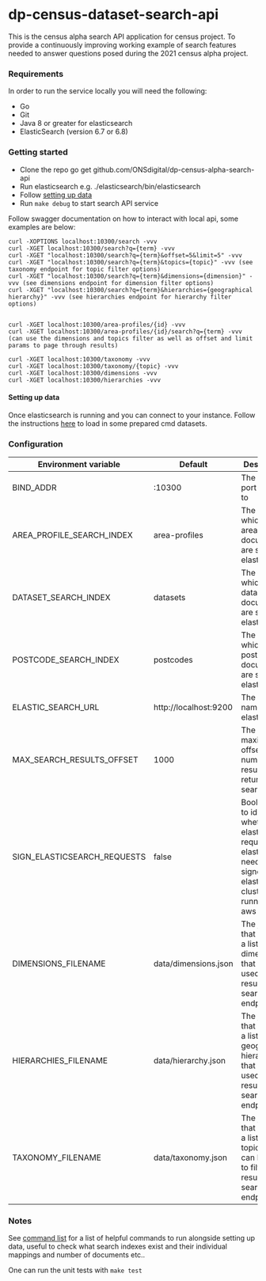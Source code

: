 # dp-census-dataset-search-api

This is the census alpha search API application for census project. To provide a continuously improving working example of search features needed to answer questions posed during the 2021 census alpha project.

### Requirements

In order to run the service locally you will need the following:

- Go
- Git
- Java 8 or greater for elasticsearch
- ElasticSearch (version 6.7 or 6.8)

### Getting started

- Clone the repo go get github.com/ONSdigital/dp-census-alpha-search-api
- Run elasticsearch e.g. ./elasticsearch<version>/bin/elasticsearch
- Follow [setting up data](#setting-up-data)
- Run `make debug` to start search API service

Follow swagger documentation on how to interact with local api, some examples are below:

```
curl -XOPTIONS localhost:10300/search -vvv
curl -XGET localhost:10300/search?q={term} -vvv
curl -XGET "localhost:10300/search?q={term}&offset=5&limit=5" -vvv
curl -XGET "localhost:10300/search?q={term}&topics={topic}" -vvv (see taxonomy endpoint for topic filter options)
curl -XGET "localhost:10300/search?q={term}&dimensions={dimension}" -vvv (see dimensions endpoint for dimension filter options)
curl -XGET "localhost:10300/search?q={term}&hierarchies={geographical hierarchy}" -vvv (see hierarchies endpoint for hierarchy filter options)


curl -XGET localhost:10300/area-profiles/{id} -vvv
curl -XGET localhost:10300/area-profiles/{id}/search?q={term} -vvv (can use the dimensions and topics filter as well as offset and limit params to page through results)

curl -XGET localhost:10300/taxonomy -vvv
curl -XGET localhost:10300/taxonomy/{topic} -vvv
curl -XGET localhost:10300/dimensions -vvv
curl -XGET localhost:10300/hierarchies -vvv
```

#### Setting up data

Once elasticsearch is running and you can connect to your instance. Follow the instructions [here](scripts/README.md) to load in some prepared cmd datasets.

### Configuration

| Environment variable        | Default               | Description
| --------------------------- | --------------------- | -----------
| BIND_ADDR                   | :10300                | The host and port to bind to |
| AREA_PROFILE_SEARCH_INDEX   | area-profiles         | The index in which the area profile documents are stored in elasticsearch |
| DATASET_SEARCH_INDEX        | datasets              | The index in which the dataset documents are stored in elasticsearch |
| POSTCODE_SEARCH_INDEX       | postcodes             | The index in which the postcode documents are stored in elasticsearch |
| ELASTIC_SEARCH_URL          | http://localhost:9200 | The host name for elasticsearch |
| MAX_SEARCH_RESULTS_OFFSET   | 1000                  | The maximum offset for the number of results returned by search query |
| SIGN_ELASTICSEARCH_REQUESTS | false                 | Boolean flag to identify whether elasticsearch requests via elastic API need to be signed if elasticsearch cluster is running in aws |
| DIMENSIONS_FILENAME         | data/dimensions.json  | The json file that contains a list of dimensions that can be used to filter results from search endpoint |
| HIERARCHIES_FILENAME        | data/hierarchy.json   | The json file that contains a list of geographical hierarchies that can be used to filter results from search endpoint |
| TAXONOMY_FILENAME           | data/taxonomy.json    | The json file that contains a list of topics that can be used to filter results from search endpoint |


### Notes

See [command list](COMMANDS.md) for a list of helpful commands to run alongside setting up data, useful to check what search indexes exist and their individual mappings and number of documents etc..

One can run the unit tests with `make test`
